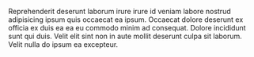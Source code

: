 

Reprehenderit deserunt laborum irure irure id veniam labore nostrud adipisicing ipsum quis occaecat ea ipsum. Occaecat dolore deserunt ex officia ex duis ea ea eu commodo minim ad consequat. Dolore incididunt sunt qui duis. Velit elit sint non in aute mollit deserunt culpa sit laborum. Velit nulla do ipsum ea excepteur.